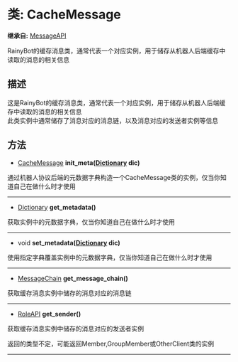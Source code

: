 # 类: CacheMessage  
  
**继承自:** [MessageAPI](MessageAPI.md)  
  
RainyBot的缓存消息类，通常代表一个对应实例，用于储存从机器人后端缓存中读取的消息的相关信息  
  
## 描述  
  
这是RainyBot的缓存消息类，通常代表一个对应实例，用于储存从机器人后端缓存中读取的消息的相关信息   
此类实例中通常储存了消息对应的消息链，以及消息对应的发送者实例等信息  
  
## 方法 
  
- [CacheMessage](CacheMessage.md) **init_meta([Dictionary](https://docs.godotengine.org/en/latest/classes/class_dictionary.html) dic)**  
  
通过机器人协议后端的元数据字典构造一个CacheMessage类的实例，仅当你知道自己在做什么时才使用  
  
---  
  
- [Dictionary](https://docs.godotengine.org/en/latest/classes/class_dictionary.html) **get_metadata()**  
  
获取实例中的元数据字典，仅当你知道自己在做什么时才使用  
  
---  
  
- void **set_metadata([Dictionary](https://docs.godotengine.org/en/latest/classes/class_dictionary.html) dic)**  
  
使用指定字典覆盖实例中的元数据字典，仅当你知道自己在做什么时才使用  
  
---  
  
- [MessageChain](MessageChain.md) **get_message_chain()**  
  
获取缓存消息实例中储存的消息对应的消息链  
  
---  
  
- [RoleAPI](RoleAPI.md) **get_sender()**  
  
获取缓存消息实例中储存的消息对应的发送者实例   
  
返回的类型不定，可能返回Member,GroupMember或OtherClient类的实例  
  
---  
  

